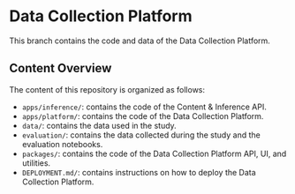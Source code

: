 # Data Collection Platform

This branch contains the code and data of the Data Collection Platform.

## Content Overview

The content of this repository is organized as follows:

- `apps/inference/`: contains the code of the Content & Inference API.
- `apps/platform/`: contains the code of the Data Collection Platform.
- `data/`: contains the data used in the study.
- `evaluation/`: contains the data collected during the study and the evaluation notebooks.
- `packages/`: contains the code of the Data Collection Platform API, UI, and utilities.
- `DEPLOYMENT.md/`: contains instructions on how to deploy the Data Collection Platform.
